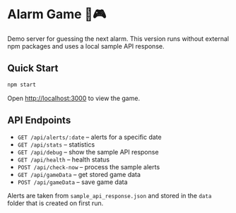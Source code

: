 # Alarm Game 🚨🎮

Demo server for guessing the next alarm. This version runs without external npm
packages and uses a local sample API response.

## Quick Start

```bash
npm start
```

Open <http://localhost:3000> to view the game.

## API Endpoints

- `GET /api/alerts/:date` – alerts for a specific date
- `GET /api/stats` – statistics
- `GET /api/debug` – show the sample API response
- `GET /api/health` – health status
- `POST /api/check-now` – process the sample alerts
- `GET /api/gameData` – get stored game data
- `POST /api/gameData` – save game data

Alerts are taken from `sample_api_response.json` and stored in the `data`
folder that is created on first run.
